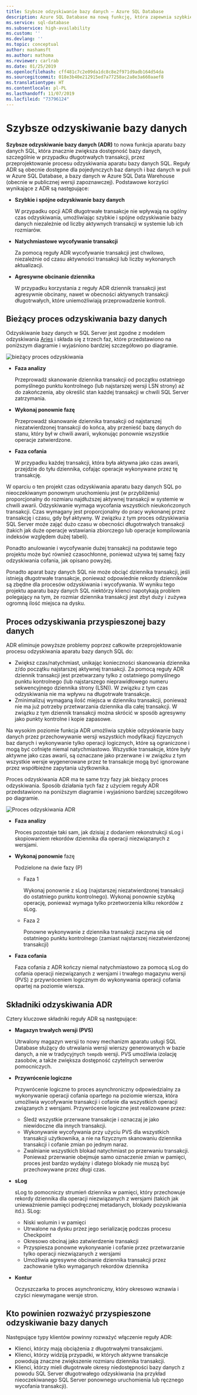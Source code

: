 ```yaml
---
title: Szybsze odzyskiwanie bazy danych — Azure SQL Database
description: Azure SQL Database ma nową funkcję, która zapewnia szybkie i spójne odzyskiwanie bazy danych, natychmiastowe wycofywanie transakcji oraz agresywne obcinanie dzienników dla pojedynczych baz danych i baz danych w puli w Azure SQL Database i bazach danych w usłudze Azure SQL Data Hurtowni.
ms.service: sql-database
ms.subservice: high-availability
ms.custom: ''
ms.devlang: ''
ms.topic: conceptual
author: mashamsft
ms.author: mathoma
ms.reviewer: carlrab
ms.date: 01/25/2019
ms.openlocfilehash: cff481c7c2e09da1dc8c8e2f971d9adb164d54da
ms.sourcegitcommit: 018e3b40e212915ed7a77258ac2a8e3a660aaef8
ms.translationtype: HT
ms.contentlocale: pl-PL
ms.lasthandoff: 11/07/2019
ms.locfileid: "73796124"
---
```

# <a name="accelerated-database-recovery"></a>Szybsze odzyskiwanie bazy danych

**Szybsze odzyskiwanie bazy danych (ADR)** to nowa funkcja aparatu bazy danych SQL, która znacznie zwiększa dostępność bazy danych, szczególnie w przypadku długotrwałych transakcji, przez przeprojektowanie procesu odzyskiwania aparatu bazy danych SQL. Reguły ADR są obecnie dostępne dla pojedynczych baz danych i baz danych w puli w Azure SQL Database, a bazy danych w Azure SQL Data Warehouse (obecnie w publicznej wersji zapoznawczej). Podstawowe korzyści wynikające z ADR są następujące:

- **Szybkie i spójne odzyskiwanie bazy danych**

  W przypadku opcji ADR długotrwałe transakcje nie wpływają na ogólny czas odzyskiwania, umożliwiając szybkie i spójne odzyskiwanie bazy danych niezależnie od liczby aktywnych transakcji w systemie lub ich rozmiarów.

- **Natychmiastowe wycofywanie transakcji**

  Za pomocą reguły ADR wycofywanie transakcji jest chwilowo, niezależnie od czasu aktywności transakcji lub liczby wykonanych aktualizacji.

- **Agresywne obcinanie dziennika**

  W przypadku korzystania z reguły ADR dziennik transakcji jest agresywnie obcinany, nawet w obecności aktywnych transakcji długotrwałych, które uniemożliwiają przeprowadzenie kontroli.

## <a name="the-current-database-recovery-process"></a>Bieżący proces odzyskiwania bazy danych

Odzyskiwanie bazy danych w SQL Server jest zgodne z modelem odzyskiwania [Aries](https://people.eecs.berkeley.edu/~brewer/cs262/Aries.pdf) i składa się z trzech faz, które przedstawiono na poniższym diagramie i wyjaśniono bardziej szczegółowo po diagramie.

![bieżący proces odzyskiwania](./media/sql-database-accelerated-database-recovery/current-recovery-process.png)

- **Faza analizy**

  Przeprowadź skanowanie dziennika transakcji od początku ostatniego pomyślnego punktu kontrolnego (lub najstarszej wersji LSN strony) aż do zakończenia, aby określić stan każdej transakcji w chwili SQL Server zatrzymania.

- **Wykonaj ponownie fazę**

  Przeprowadź skanowanie dziennika transakcji od najstarszej niezatwierdzonej transakcji do końca, aby przenieść bazę danych do stanu, który był w chwili awarii, wykonując ponownie wszystkie operacje zatwierdzone.

- **Faza cofania**

  W przypadku każdej transakcji, która była aktywna jako czas awarii, przejdzie do tyłu dziennika, cofając operacje wykonywane przez tę transakcję.

W oparciu o ten projekt czas odzyskiwania aparatu bazy danych SQL po nieoczekiwanym ponownym uruchomieniu jest (w przybliżeniu) proporcjonalny do rozmiaru najdłuższej aktywnej transakcji w systemie w chwili awarii. Odzyskiwanie wymaga wycofania wszystkich nieukończonych transakcji. Czas wymagany jest proporcjonalny do pracy wykonanej przez transakcję i czasu, gdy był aktywny. W związku z tym proces odzyskiwania SQL Server może zająć dużo czasu w obecności długotrwałych transakcji (takich jak duże operacje wstawiania zbiorczego lub operacje kompilowania indeksów względem dużej tabeli).

Ponadto anulowanie i wycofywanie dużej transakcji na podstawie tego projektu może być również czasochłonne, ponieważ używa tej samej fazy odzyskiwania cofania, jak opisano powyżej.

Ponadto aparat bazy danych SQL nie może obciąć dziennika transakcji, jeśli istnieją długotrwałe transakcje, ponieważ odpowiednie rekordy dzienników są zbędne dla procesów odzyskiwania i wycofywania. W wyniku tego projektu aparatu bazy danych SQL niektórzy klienci napotykają problem polegający na tym, że rozmiar dziennika transakcji jest zbyt duży i zużywa ogromną ilość miejsca na dysku.

## <a name="the-accelerated-database-recovery-process"></a>Proces odzyskiwania przyspieszonej bazy danych

ADR eliminuje powyższe problemy poprzez całkowite przeprojektowanie procesu odzyskiwania aparatu bazy danych SQL do:

- Zwiększ czas/natychmiast, unikając konieczności skanowania dziennika z/do początku najstarszej aktywnej transakcji. Za pomocą reguły ADR dziennik transakcji jest przetwarzany tylko z ostatniego pomyślnego punktu kontrolnego (lub najstarszego nieprawidłowego numeru sekwencyjnego dziennika strony (LSN)). W związku z tym czas odzyskiwania nie ma wpływu na długotrwałe transakcje.
- Zminimalizuj wymaganą ilość miejsca w dzienniku transakcji, ponieważ nie ma już potrzeby przetwarzania dziennika dla całej transakcji. W związku z tym dziennik transakcji można skrócić w sposób agresywny jako punkty kontrolne i kopie zapasowe.

Na wysokim poziomie funkcja ADR umożliwia szybkie odzyskiwanie bazy danych przez przechowywanie wersji wszystkich modyfikacji fizycznych baz danych i wykonywanie tylko operacji logicznych, które są ograniczone i mogą być cofnięte niemal natychmiastowo. Wszystkie transakcje, które były aktywne jako czas awarii, są oznaczane jako przerwane i w związku z tym wszystkie wersje wygenerowane przez te transakcje mogą być ignorowane przez współbieżne zapytania użytkownika.

Proces odzyskiwania ADR ma te same trzy fazy jak bieżący proces odzyskiwania. Sposób działania tych faz z użyciem reguły ADR przedstawiono na poniższym diagramie i wyjaśniono bardziej szczegółowo po diagramie.

![Proces odzyskiwania ADR](./media/sql-database-accelerated-database-recovery/adr-recovery-process.png)

- **Faza analizy**

  Proces pozostaje taki sam, jak dzisiaj z dodaniem rekonstrukcji sLog i skopiowaniem rekordów dziennika dla operacji niezwiązanych z wersjami.
  
- **Wykonaj ponownie** fazę

  Podzielone na dwie fazy (P)
  - Faza 1

      Wykonaj ponownie z sLog (najstarszej niezatwierdzonej transakcji do ostatniego punktu kontrolnego). Wykonaj ponownie szybką operację, ponieważ wymaga tylko przetworzenia kilku rekordów z sLog.
      
  - Faza 2

     Ponowne wykonywanie z dziennika transakcji zaczyna się od ostatniego punktu kontrolnego (zamiast najstarszej niezatwierdzonej transakcji)
     
- **Faza cofania**

   Faza cofania z ADR kończy niemal natychmiastowo za pomocą sLog do cofania operacji niezwiązanych z wersjami i trwałego magazynu wersji (PVS) z przywróceniem logicznym do wykonywania operacji cofania opartej na poziomie wiersza.

## <a name="adr-recovery-components"></a>Składniki odzyskiwania ADR

Cztery kluczowe składniki reguły ADR są następujące:

- **Magazyn trwałych wersji (PVS)**

  Utrwalony magazyn wersji to nowy mechanizm aparatu usługi SQL Database służący do utrwalania wersji wierszy generowanych w bazie danych, a nie w tradycyjnych `tempdb` wersji. PVS umożliwia izolację zasobów, a także zwiększa dostępność czytelnych serwerów pomocniczych.

- **Przywrócenie logiczne**

  Przywrócenie logiczne to proces asynchroniczny odpowiedzialny za wykonywanie operacji cofania opartego na poziomie wiersza, która umożliwia wycofywanie transakcji i cofanie dla wszystkich operacji związanych z wersjami. Przywrócenie logiczne jest realizowane przez:

  - Śledź wszystkie przerwane transakcje i oznaczaj je jako niewidoczne dla innych transakcji. 
  - Wykonywanie wycofywania przy użyciu PVS dla wszystkich transakcji użytkownika, a nie na fizycznym skanowaniu dziennika transakcji i cofanie zmian po jednym naraz.
  - Zwalnianie wszystkich blokad natychmiast po przerwaniu transakcji. Ponieważ przerwanie obejmuje samo oznaczenie zmian w pamięci, proces jest bardzo wydajny i dlatego blokady nie muszą być przechowywane przez długi czas.

- **sLog**

  sLog to pomocniczy strumień dziennika w pamięci, który przechowuje rekordy dziennika dla operacji niezwiązanych z wersjami (takich jak unieważnienie pamięci podręcznej metadanych, blokady pozyskiwania itd.). SLog:

  - Niski wolumin i w pamięci
  - Utrwalone na dysku przez jego serializację podczas procesu Checkpoint
  - Okresowo obcinaj jako zatwierdzenie transakcji
  - Przyspiesza ponowne wykonywanie i cofanie przez przetwarzanie tylko operacji niezwiązanych z wersjami  
  - Umożliwia agresywne obcinanie dziennika transakcji przez zachowanie tylko wymaganych rekordów dziennika

- **Kontur**

  Oczyszczarka to proces asynchroniczny, który okresowo wznawia i czyści niewymagane wersje stron.

## <a name="who-should-consider-accelerated-database-recovery"></a>Kto powinien rozważyć przyspieszone odzyskiwanie bazy danych

Następujące typy klientów powinny rozważyć włączenie reguły ADR:

- Klienci, którzy mają obciążenia z długotrwałymi transakcjami.
- Klienci, którzy widziją przypadki, w których aktywne transakcje powodują znaczne zwiększenie rozmiaru dziennika transakcji.  
- Klienci, którzy mieli długotrwałe okresy niedostępności bazy danych z powodu SQL Server długotrwałego odzyskiwania (na przykład nieoczekiwanego SQL Server ponownego uruchomienia lub ręcznego wycofania transakcji).

